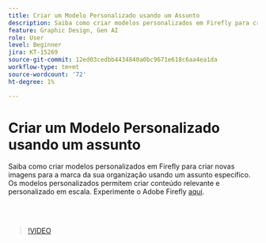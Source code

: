 ```yaml
---
title: Criar um Modelo Personalizado usando um Assunto
description: Saiba como criar modelos personalizados em Firefly para criar novas imagens para a marca da sua organização usando um assunto específico
feature: Graphic Design, Gen AI
role: User
level: Beginner
jira: KT-15269
source-git-commit: 12ed03cedbb4434840a0bc9671e618c6aa4ea1da
workflow-type: tm+mt
source-wordcount: '72'
ht-degree: 1%

---
```


# Criar um Modelo Personalizado usando um assunto

Saiba como criar modelos personalizados em Firefly para criar novas imagens para a marca da sua organização usando um assunto específico. Os modelos personalizados permitem criar conteúdo relevante e personalizado em escala. Experimente o Adobe Firefly [aqui](https://firefly.adobe.com/).

<br> 

>[!VIDEO](https://video.tv.adobe.com/v/3428094?quality=12&learn=on&hidetitle=true)

